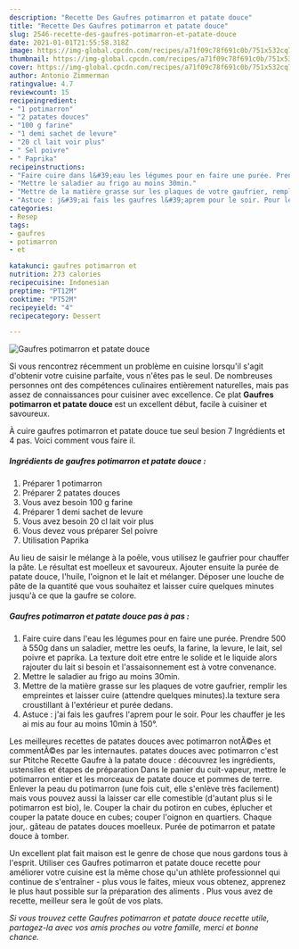 ```yaml
---
description: "Recette Des Gaufres potimarron et patate douce"
title: "Recette Des Gaufres potimarron et patate douce"
slug: 2546-recette-des-gaufres-potimarron-et-patate-douce
date: 2021-01-01T21:55:58.318Z
image: https://img-global.cpcdn.com/recipes/a71f09c78f691c0b/751x532cq70/gaufres-potimarron-et-patate-douce-photo-principale-de-la-recette.jpg
thumbnail: https://img-global.cpcdn.com/recipes/a71f09c78f691c0b/751x532cq70/gaufres-potimarron-et-patate-douce-photo-principale-de-la-recette.jpg
cover: https://img-global.cpcdn.com/recipes/a71f09c78f691c0b/751x532cq70/gaufres-potimarron-et-patate-douce-photo-principale-de-la-recette.jpg
author: Antonio Zimmerman
ratingvalue: 4.7
reviewcount: 15
recipeingredient:
- "1 potimarron"
- "2 patates douces"
- "100 g farine"
- "1 demi sachet de levure"
- "20 cl lait voir plus"
- " Sel poivre"
- " Paprika"
recipeinstructions:
- "Faire cuire dans l&#39;eau les légumes pour en faire une purée. Prendre 500 à 550g dans un saladier, mettre les oeufs, la farine, la levure, le lait, sel poivre et paprika. La texture doit etre entre le solide et le liquide alors rajouter du lait si besoin et l&#39;assaisonnement est à votre convenance."
- "Mettre le saladier au frigo au moins 30min."
- "Mettre de la matière grasse sur les plaques de votre gaufrier, remplir les empreintes et laisser cuire (attendre quelques minutes).la texture sera croustillant à l&#39;extérieur et purée dedans."
- "Astuce : j&#39;ai fais les gaufres l&#39;aprem pour le soir. Pour les chauffer je les ai mis au four au moins 10min à 150°."
categories:
- Resep
tags:
- gaufres
- potimarron
- et

katakunci: gaufres potimarron et 
nutrition: 273 calories
recipecuisine: Indonesian
preptime: "PT12M"
cooktime: "PT52M"
recipeyield: "4"
recipecategory: Dessert

---
```



![Gaufres potimarron et patate douce](https://img-global.cpcdn.com/recipes/a71f09c78f691c0b/751x532cq70/gaufres-potimarron-et-patate-douce-photo-principale-de-la-recette.jpg)

Si vous rencontrez récemment un problème en cuisine lorsqu'il s'agit d'obtenir votre cuisine parfaite, vous n'êtes pas le seul. De nombreuses personnes ont des compétences culinaires entièrement naturelles, mais pas assez de connaissances pour cuisiner avec excellence. Ce plat <strong> Gaufres potimarron et patate douce </strong> est un excellent début, facile à cuisiner et savoureux.

<!--inarticleads1-->

À cuire gaufres potimarron et patate douce tue seul besion 7 Ingrédients et 4 pas. Voici comment vous faire il.

##### Ingrédients de gaufres potimarron et patate douce :

1. Préparer 1 potimarron
1. Préparer 2 patates douces
1. Vous avez besoin 100 g farine
1. Préparer 1 demi sachet de levure
1. Vous avez besoin 20 cl lait voir plus
1. Vous devez vous préparer  Sel poivre
1. Utilisation  Paprika


Au lieu de saisir le mélange à la poêle, vous utilisez le gaufrier pour chauffer la pâte. Le résultat est moelleux et savoureux. Ajouter ensuite la purée de patate douce, l&#39;huile, l&#39;oignon et le lait et mélanger. Déposer une louche de pâte de la quantité que vous souhaitez et laisser cuire quelques minutes jusqu&#39;à ce que la gaufre se colore. 

<!--inarticleads2-->

##### Gaufres potimarron et patate douce pas à pas :

1. Faire cuire dans l&#39;eau les légumes pour en faire une purée. Prendre 500 à 550g dans un saladier, mettre les oeufs, la farine, la levure, le lait, sel poivre et paprika. La texture doit etre entre le solide et le liquide alors rajouter du lait si besoin et l&#39;assaisonnement est à votre convenance.
1. Mettre le saladier au frigo au moins 30min.
1. Mettre de la matière grasse sur les plaques de votre gaufrier, remplir les empreintes et laisser cuire (attendre quelques minutes).la texture sera croustillant à l&#39;extérieur et purée dedans.
1. Astuce : j&#39;ai fais les gaufres l&#39;aprem pour le soir. Pour les chauffer je les ai mis au four au moins 10min à 150°.


Les meilleures recettes de patates douces avec potimarron notÃ©es et commentÃ©es par les internautes. patates douces avec potimarron c&#39;est sur Ptitche Recette Gaufre à la patate douce : découvrez les ingrédients, ustensiles et étapes de préparation Dans le panier du cuit-vapeur, mettre le potimarron entier et les morceaux de patate douce et pommes de terre. Enlever la peau du potimarron (une fois cuit, elle s&#39;enlève très facilement) mais vous pouvez aussi la laisser car elle comestible (d&#39;autant plus si le potimarron est bio), le. Couper la chair du potiron en cubes, éplucher et couper la patate douce en cubes; couper l&#39;oignon en quartiers. Chaque jour,. gâteau de patates douces moelleux. Purée de potimarron et patate douce à tomber. 

<!--inarticleads1-->

<p>
Un excellent plat fait maison est le genre de chose que nous gardons tous à l'esprit. Utiliser ces Gaufres potimarron et patate douce recette pour améliorer votre cuisine est la même chose qu'un athlète professionnel qui continue de s'entraîner - plus vous le faites, mieux vous obtenez, apprenez le plus haut possible sur la préparation des aliments . Plus vous avez de recette, meilleur sera le goût de vos plats.
</p>

<p>
<i>Si vous trouvez cette Gaufres potimarron et patate douce recette utile, partagez-la avec vos amis proches ou votre famille, merci et bonne chance.</i>
</p>

